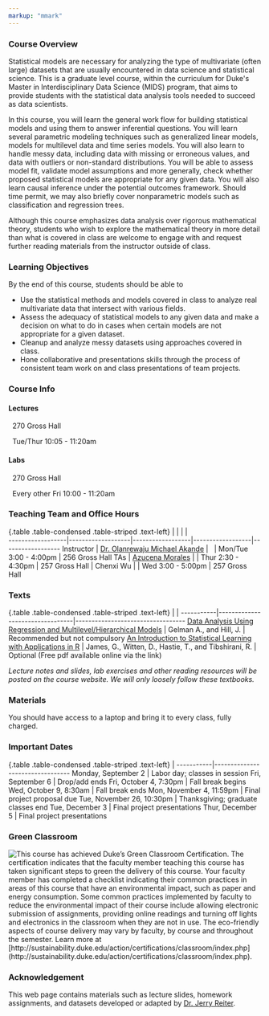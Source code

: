 ```yaml
---
markup: "mmark"
---
```


### Course Overview
Statistical models are necessary for analyzing the type of multivariate (often large) datasets that are usually encountered in data science and statistical science. This is a graduate level course, within the curriculum for Duke's Master in Interdisciplinary Data Science (MIDS) program, that aims to provide students with the statistical data analysis tools needed to succeed as data scientists. 

In this course, you will learn the general work flow for building statistical models and using them to answer inferential questions. You will learn several parametric modeling techniques such as generalized linear models, models for multilevel data and time series models. You will also learn to handle messy data, including data with missing or erroneous values, and data with outliers or non-standard distributions. You will be able to assess model fit, validate model assumptions and more generally, check whether proposed statistical models are appropriate for any given data. You will also learn causal inference under the potential outcomes framework. Should time permit, we may also briefly cover nonparametric models such as classification and regression trees. 

Although this course emphasizes data analysis over rigorous mathematical theory, students who wish to explore the mathematical theory in more detail than what is covered in class are welcome to engage with and request further reading materials from the instructor outside of class.


### Learning Objectives

By the end of this course, students should be able to

- Use the statistical methods and models covered in class to analyze real multivariate data that intersect with various fields. 
- Assess the adequacy of statistical models to any given data and make a decision on what to do in cases when certain models are not appropriate for a given dataset.
- Cleanup and analyze messy datasets using approaches covered in class.
- Hone collaborative and presentations skills through the process of consistent team work on and class presentations of team projects.


### Course Info

#### Lectures

<font color="#6CA0DC"><i class="fas fa-university fa-lg"></i></font> &nbsp; 270 Gross Hall

<font color="#6CA0DC"><i class="fas fa-calendar-alt fa-lg"></i></font> &nbsp; Tue/Thur 10:05 - 11:20am

#### Labs

<font color="#6CA0DC"><i class="fas fa-university fa-lg"></i></font> &nbsp; 270 Gross Hall

<font color="#6CA0DC"><i class="fas fa-calendar-alt fa-lg"></i></font> &nbsp; Every other Fri 10:00 - 11:20am


### Teaching Team and Office Hours 

{.table .table-condensed .table-striped .text-left}
<span></span>     | <span></span>     | <span></span>    | <span></span>    |  <span></span>      
------------------|-------------------|------------------|------------------|------------------ 
Instructor        | [Dr. Olanrewaju Michael Akande](https://akandelanre.github.io.) | <a href="mailto:olanrewaju.akande@duke.edu" title="email"><i class="fa fa-envelope"></i></a> &nbsp; <a href="https://github.com/akandelanre" title="GitHub"><i class="fa fa-github"></i></a> | Mon/Tue 3:00 - 4:00pm | 256 Gross Hall
TAs               | [Azucena Morales](https://datascience.duke.edu/lidia-azu-azucena-morales-vasquez) | <a href="mailto:azucena.morales@duke.edu" title="email"><i class="fa fa-envelope"></i></a> | Thur 2:30 - 4:30pm | 257 Gross Hall
                  | Chenxi Wu | <a href="mailto:chenxi.wu@duke.edu" title="email"><i class="fa fa-envelope"></i></a> | Wed 3:00 - 5:00pm | 257 Gross Hall
                  

### Texts

{.table .table-condensed .table-striped .text-left}
 <span></span>     | <span></span> | <span></span> 
-----------|---------------------------------|----------------------------------
[Data Analysis Using Regression and Multilevel/Hierarchical Models](https://www.amazon.com/gp/product/052168689X/ref=as_li_qf_sp_asin_il_tl?ie=UTF8&camp=1789&creative=9325&creativeASIN=052168689X&linkCode=as2&tag=andrsblog0f-20&linkId=PX5B5V6ZPCT2UIYV) | Gelman A., and Hill, J. | Recommended but not compulsory
[An Introduction to Statistical Learning with Applications in R](http://faculty.marshall.usc.edu/gareth-james/ISL/) | James, G., Witten, D., Hastie, T., and Tibshirani, R. | Optional (Free pdf available online via the link)

_Lecture notes and slides, lab exercises and other reading resources will be posted on the course website. We will only loosely follow these textbooks._ 


### Materials

You should have access to a laptop and bring it to every class, fully charged.


### Important Dates

{.table .table-condensed .table-striped .text-left}
 <span></span>     | <span></span>
-----------|---------------------------------
Monday, September 2 | Labor day; classes in session
Fri, September 6 | Drop/add ends
Fri, October 4, 7:30pm | Fall break begins
Wed, October 9, 8:30am | Fall break ends
Mon, November 4, 11:59pm | Final project proposal due
Tue, November 26, 10:30pm | Thanksgiving; graduate classes end
Tue, December 3 | Final project presentations
Thur, December 5 | Final project presentations


### Green Classroom

<img style="float: left;" src="/img/DukeGreenClassroomCertification-Logo.png">
This course has achieved Duke’s Green Classroom Certification. The certification indicates that the faculty member teaching this course has taken significant steps to green the delivery of this course. Your faculty member has completed a checklist indicating their common practices in areas of this course that have an environmental impact, such as paper and energy consumption. Some common practices implemented by faculty to reduce the environmental impact of their course include allowing electronic submission of assignments, providing online readings and turning off lights and electronics in the classroom when they are not in use. The eco-friendly aspects of course delivery may vary by faculty, by course and throughout the semester. Learn more at [http://sustainability.duke.edu/action/certifications/classroom/index.php](http://sustainability.duke.edu/action/certifications/classroom/index.php).

### Acknowledgement

This web page contains materials such as lecture slides, homework assignments, and datasets developed or adapted by [Dr. Jerry Reiter](http://www2.stat.duke.edu/~jerry/).


